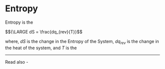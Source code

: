 # Entropy

Entropy is the 

$${\LARGE dS = \frac{dq_{rev}{T}}$$

where, *dS* is the change in the Entropy of the System,
${dq_{rev}}$ is the change in the heat of the system, and
*T* is the 

---
Read also - 